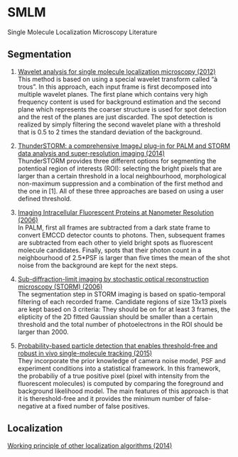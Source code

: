 # SMLM
Single Molecule Localization Microscopy Literature

## Segmentation
1. [Wavelet analysis for single molecule localization microscopy (2012)](https://www.osapublishing.org/oe/fulltext.cfm?uri=oe-20-3-2081&id=226621)  
This method is based on using a special wavelet transform called “à trous”. In this approach, each input frame is first decomposed into multiple wavelet planes. The first plane which contains very high frequency content is used for background estimation and the second plane which represents the coarser structure is used for spot detection and the rest of the planes are just discarded. The spot detection is realized by simply filtering the second wavelet plane with a threshold that is 0.5 to 2 times the standard deviation of the background.

2. [ThunderSTORM: a comprehensive ImageJ plug-in for PALM and STORM data analysis and super-resolution imaging (2014)](https://www.ncbi.nlm.nih.gov/pmc/articles/PMC4207427/)  
ThunderSTORM provides three different options for segmenting the potentioal region of interests (ROI): selecting the bright pixels that are larger than a certain threshold in a local neighbourhood, morphological non-maximum suppression and a combination of the first method and the one in [1]. All of these three approaches are based on using a user defined threshold. 

3. [Imaging Intracellular Fluorescent Proteins at Nanometer Resolution (2006)](https://science.sciencemag.org/content/313/5793/1642)  
In PALM, first all frames are subtracted from a dark state frame to convert EMCCD detector counts to photons. Then, subsequent frames are subtracted from each other to yield bright spots as fluorescent molecule candidates. Finally, spots that their photon count in a neighbourhood of 2.5\*PSF is larger than five times the mean of the shot noise from the background are kept for the next steps.

4. [Sub-diffraction-limit imaging by stochastic optical reconstruction microscopy (STORM) (2006)](https://www.nature.com/articles/nmeth929)  
The segmentation step in STORM imaging is based on spatio-temporal filtering of each recorded frame. Candidate regions of size 13x13 pixels are kept based on 3 criteria: They should be on for at least 3 frames, the elipticity of the 2D fitted Gaussian should be smaller than a certain threshold and the total number of photoelectrons in the ROI should be larger than 2000.  

5. [Probability-based particle detection that enables threshold-free and robust in vivo single-molecule tracking (2015)](https://www.ncbi.nlm.nih.gov/pmc/articles/PMC4710236/)  
They incorporate the prior knowledge of camera noise model, PSF and experiment conditions into a statistical framework. In this framework, the probabiliy of a true positive pixel (pixel with intensity from the fluorescent molecules) is computed by comparing the foreground and background likelihood model. The main features of this approach is that it is thereshold-free and it provides the minimum number of false-negative at a fixed number of false positives. 

## Localization
[Working principle of other localization algorithms (2014)](https://aip.scitation.org/doi/full/10.1063/1.5005899)
